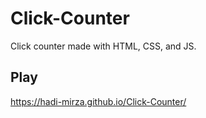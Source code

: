 # Click-Counter
Click counter made with HTML, CSS, and JS.


## Play

https://hadi-mirza.github.io/Click-Counter/
